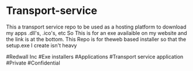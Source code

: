 # Transport-service
This a transport service repo to be used as a hosting platform to download my apps .dll's, .ico's, etc
So 
This is for an exe availaible on my website 
and the link is at the bottom.
This Repo is for theweb based installer
so that the setup.exe I create isn't heavy


#Redwall Inc
#Exe installers
#Applications
#Transport service application
#Private
#Confidential
